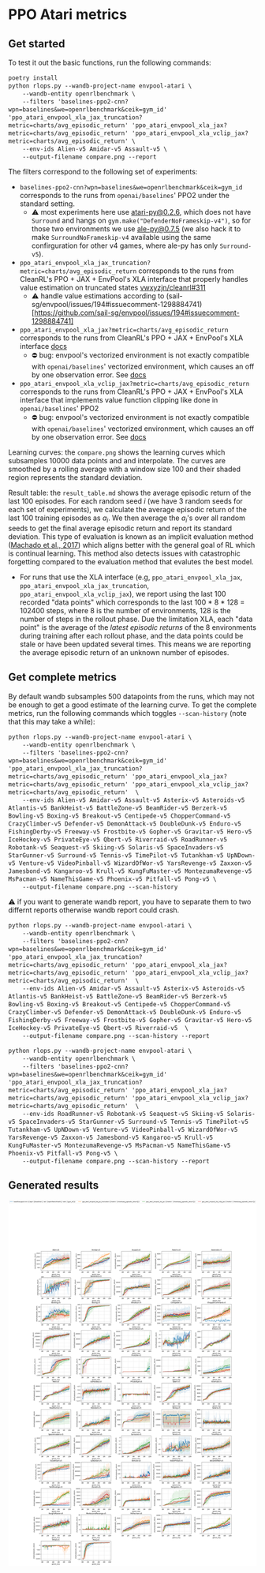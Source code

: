 # PPO Atari metrics

## Get started

To test it out the basic functions, run the following commands:

```
poetry install
python rlops.py --wandb-project-name envpool-atari \
    --wandb-entity openrlbenchmark \
    --filters 'baselines-ppo2-cnn?wpn=baselines&we=openrlbenchmark&ceik=gym_id' 'ppo_atari_envpool_xla_jax_truncation?metric=charts/avg_episodic_return' 'ppo_atari_envpool_xla_jax?metric=charts/avg_episodic_return' 'ppo_atari_envpool_xla_vclip_jax?metric=charts/avg_episodic_return' \
    --env-ids Alien-v5 Amidar-v5 Assault-v5 \
    --output-filename compare.png --report
```

The filters correspond to the following set of experiments:

* `baselines-ppo2-cnn?wpn=baselines&we=openrlbenchmark&ceik=gym_id` corresponds to the runs from `openai/baselines`' PPO2 under the standard setting.
    * ⚠️ most experiments here use atari-py@0.2.6, which does not have `Surround` and hangs on `gym.make("DefenderNoFrameskip-v4")`, so for those two environments we use ale-py@0.7.5 (we also hack it to make `SurroundNoFrameskip-v4` available using the same confirguration for other v4 games, where ale-py has only `Surround-v5`).
* `ppo_atari_envpool_xla_jax_truncation?metric=charts/avg_episodic_return` corresponds to the runs from CleanRL's PPO + JAX + EnvPool's XLA interface that properly handles value estimation on truncated states [vwxyzjn/cleanrl#311](https://github.com/vwxyzjn/cleanrl/pull/311)
    * ⚠️ handle value estimations according to (sail-sg/envpool/issues/194#issuecomment-1298884741)[https://github.com/sail-sg/envpool/issues/194#issuecomment-1298884741]
* `ppo_atari_envpool_xla_jax?metric=charts/avg_episodic_return` corresponds to the runs from CleanRL's PPO + JAX + EnvPool's XLA interface [docs](https://docs.cleanrl.dev/rl-algorithms/ppo/#ppo_atari_envpool_xla_jaxpy)
    * ⛔️ bug: envpool's vectorized environment is not exactly compatible with `openai/baselines`' vectorized environment, which causes an off by one observation error. See [docs](https://docs.cleanrl.dev/rl-algorithms/ppo/#ppo_atari_envpool_xla_jaxpy)
* `ppo_atari_envpool_xla_vclip_jax?metric=charts/avg_episodic_return` corresponds to the runs from CleanRL's PPO + JAX + EnvPool's XLA interface that implements value function clipping like done in `openai/baselines`' PPO2
    * ⛔️ bug: envpool's vectorized environment is not exactly compatible with `openai/baselines`' vectorized environment, which causes an off by one observation error. See [docs](https://docs.cleanrl.dev/rl-algorithms/ppo/#ppo_atari_envpool_xla_jaxpy)

Learning curves: the `compare.png` shows the learning curves which subsamples 10000 data points and and interpolate. The curves are smoothed by a rolling average with a window size 100 and their shaded region represents the standard deviation.

Result table: the `result_table.md` shows the average episodic return of the last 100 episodes. For each random seed $i$ (we have 3 random seeds for each set of experiments), we calculate the average episodic return of the last 100 training episodes as $a_i$. We then average the $a_i$'s over all random seeds to get the final average episodic return and report its standard deviation. This type of evaluation is known as an implicit evaluation method ([Machado et al., 2017](https://arxiv.org/pdf/1709.06009.pdf)) which aligns better with the general goal of RL which is continual learning. This method also detects issues with catastrophic forgetting compared to the evaluation method that evalutes the best model.

* For runs that use the XLA interface (e.g, `ppo_atari_envpool_xla_jax`, `ppo_atari_envpool_xla_jax_truncation`, `ppo_atari_envpool_xla_vclip_jax`), we report using the last 100 recorded "data points" which corresponds to the last 100 * 8 * 128 = 102400 steps, where 8 is the number of environments, 128 is the number of steps in the rollout phase. Due the limitation XLA, each "data point" is the average of the *latest episodic returns* of the 8 environments during training after each rollout phase, and the data points could be stale or have been updated several times. This means we are reporting the average episodic return of an unknown number of episodes.


## Get complete metrics

By default wandb subsamples 500 datapoints from the runs, which may not be enough to get a good estimate of the learning curve. To get the complete metrics, run the following commands which toggles `--scan-history` (note that this may take a while):

```
python rlops.py --wandb-project-name envpool-atari \
    --wandb-entity openrlbenchmark \
    --filters 'baselines-ppo2-cnn?wpn=baselines&we=openrlbenchmark&ceik=gym_id' 'ppo_atari_envpool_xla_jax_truncation?metric=charts/avg_episodic_return' 'ppo_atari_envpool_xla_jax?metric=charts/avg_episodic_return' 'ppo_atari_envpool_xla_vclip_jax?metric=charts/avg_episodic_return'  \
    --env-ids Alien-v5 Amidar-v5 Assault-v5 Asterix-v5 Asteroids-v5 Atlantis-v5 BankHeist-v5 BattleZone-v5 BeamRider-v5 Berzerk-v5 Bowling-v5 Boxing-v5 Breakout-v5 Centipede-v5 ChopperCommand-v5 CrazyClimber-v5 Defender-v5 DemonAttack-v5 DoubleDunk-v5 Enduro-v5 FishingDerby-v5 Freeway-v5 Frostbite-v5 Gopher-v5 Gravitar-v5 Hero-v5 IceHockey-v5 PrivateEye-v5 Qbert-v5 Riverraid-v5 RoadRunner-v5 Robotank-v5 Seaquest-v5 Skiing-v5 Solaris-v5 SpaceInvaders-v5 StarGunner-v5 Surround-v5 Tennis-v5 TimePilot-v5 Tutankham-v5 UpNDown-v5 Venture-v5 VideoPinball-v5 WizardOfWor-v5 YarsRevenge-v5 Zaxxon-v5 Jamesbond-v5 Kangaroo-v5 Krull-v5 KungFuMaster-v5 MontezumaRevenge-v5 MsPacman-v5 NameThisGame-v5 Phoenix-v5 Pitfall-v5 Pong-v5 \
    --output-filename compare.png --scan-history
```

⚠️ if you want to generate wandb report, you have to separate them to two differnt reports otherwise wandb report could crash.
```
python rlops.py --wandb-project-name envpool-atari \
    --wandb-entity openrlbenchmark \
    --filters 'baselines-ppo2-cnn?wpn=baselines&we=openrlbenchmark&ceik=gym_id' 'ppo_atari_envpool_xla_jax_truncation?metric=charts/avg_episodic_return' 'ppo_atari_envpool_xla_jax?metric=charts/avg_episodic_return' 'ppo_atari_envpool_xla_vclip_jax?metric=charts/avg_episodic_return'  \
    --env-ids Alien-v5 Amidar-v5 Assault-v5 Asterix-v5 Asteroids-v5 Atlantis-v5 BankHeist-v5 BattleZone-v5 BeamRider-v5 Berzerk-v5 Bowling-v5 Boxing-v5 Breakout-v5 Centipede-v5 ChopperCommand-v5 CrazyClimber-v5 Defender-v5 DemonAttack-v5 DoubleDunk-v5 Enduro-v5 FishingDerby-v5 Freeway-v5 Frostbite-v5 Gopher-v5 Gravitar-v5 Hero-v5 IceHockey-v5 PrivateEye-v5 Qbert-v5 Riverraid-v5  \
    --output-filename compare.png --scan-history --report
```
```
python rlops.py --wandb-project-name envpool-atari \
    --wandb-entity openrlbenchmark \
    --filters 'baselines-ppo2-cnn?wpn=baselines&we=openrlbenchmark&ceik=gym_id' 'ppo_atari_envpool_xla_jax_truncation?metric=charts/avg_episodic_return' 'ppo_atari_envpool_xla_jax?metric=charts/avg_episodic_return' 'ppo_atari_envpool_xla_vclip_jax?metric=charts/avg_episodic_return'  \
    --env-ids RoadRunner-v5 Robotank-v5 Seaquest-v5 Skiing-v5 Solaris-v5 SpaceInvaders-v5 StarGunner-v5 Surround-v5 Tennis-v5 TimePilot-v5 Tutankham-v5 UpNDown-v5 Venture-v5 VideoPinball-v5 WizardOfWor-v5 YarsRevenge-v5 Zaxxon-v5 Jamesbond-v5 Kangaroo-v5 Krull-v5 KungFuMaster-v5 MontezumaRevenge-v5 MsPacman-v5 NameThisGame-v5 Phoenix-v5 Pitfall-v5 Pong-v5 \
    --output-filename compare.png --scan-history --report
```

## Generated results


![](compare.png)

